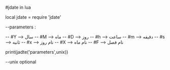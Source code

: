 #jdate in lua 

local jdate = require 'jdate'

--parameters :

  -- #Y  --> سال
  -- #M  --> ماه
  -- #D  --> روز
  -- #h  --> ساعت
  -- #m  --> دقیقه
  -- #s  --> ثانیه
  -- #x  --> نام روز
  -- #X  --> نام ماه
  -- #F  --> نام فصل

print(jadte('parameters',unix))

--unix optional
